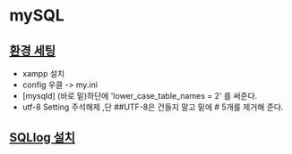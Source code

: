 # mySQL

## [환경 세팅](https://www.apachefriends.org/index.html)
- xampp 설치
- config 우클 -> my.ini
- [mysqld] (바로 밑)하단에 'lower_case_table_names = 2' 를 써준다.
- utf-8 Setting 주석해제 ,단 ##UTF-8은 건들지 말고 밑에 # 5개를 제거해 준다. 


## [SQLlog 설치](https://github.com/webyog/sqlyog-community/wiki/Downloads)
